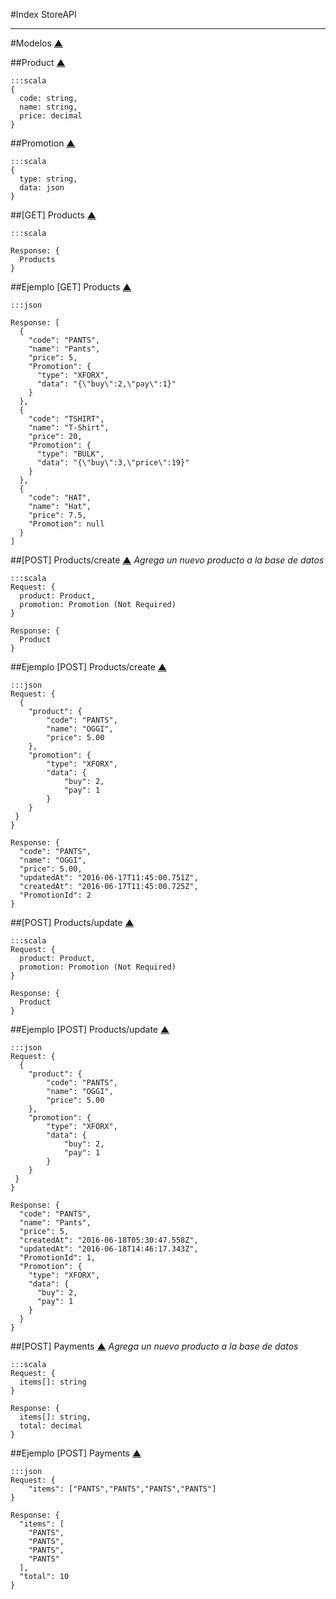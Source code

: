 #Index
StoreAPI

---
#Modelos [▲](#markdown-header-index)

##Product [▲](#markdown-header-index)
```
:::scala
{
  code: string,
  name: string,
  price: decimal
}
```

##Promotion [▲](#markdown-header-index)
```
:::scala
{
  type: string,
  data: json
}
```

##[GET] Products [▲](#markdown-header-index)
```
:::scala

Response: {
  Products
}
```

##Ejemplo [GET] Products [▲](#markdown-header-index)
```
:::json

Response: [
  {
    "code": "PANTS",
    "name": "Pants",
    "price": 5,
    "Promotion": {
      "type": "XFORX",
      "data": "{\"buy\":2,\"pay\":1}"
    }
  },
  {
    "code": "TSHIRT",
    "name": "T-Shirt",
    "price": 20,
    "Promotion": {
      "type": "BULK",
      "data": "{\"buy\":3,\"price\":19}"
    }
  },
  {
    "code": "HAT",
    "name": "Hat",
    "price": 7.5,
    "Promotion": null
  }
]
```

##[POST] Products/create [▲](#markdown-header-index)
*Agrega un nuevo producto a la base de datos*

```
:::scala
Request: {
  product: Product,
  promotion: Promotion (Not Required)
}

Response: {
  Product
}
```

##Ejemplo [POST] Products/create [▲](#markdown-header-index)
```
:::json
Request: {
  {
    "product": {
        "code": "PANTS",
        "name": "OGGI",
        "price": 5.00
    },
    "promotion": {
        "type": "XFORX",
        "data": {
            "buy": 2,
            "pay": 1
        }
    }
 }
}

Response: {
  "code": "PANTS",
  "name": "OGGI",
  "price": 5.00,
  "updatedAt": "2016-06-17T11:45:00.751Z",
  "createdAt": "2016-06-17T11:45:00.725Z",
  "PromotionId": 2
}
```

##[POST] Products/update [▲](#markdown-header-index)
```
:::scala
Request: {
  product: Product,
  promotion: Promotion (Not Required)
}

Response: {
  Product
}
```

##Ejemplo [POST] Products/update [▲](#markdown-header-index)
```
:::json
Request: {
  {
    "product": {
        "code": "PANTS",
        "name": "OGGI",
        "price": 5.00
    },
    "promotion": {
        "type": "XFORX",
        "data": {
            "buy": 2,
            "pay": 1
        }
    }
 }
}

Response: {
  "code": "PANTS",
  "name": "Pants",
  "price": 5,
  "createdAt": "2016-06-18T05:30:47.558Z",
  "updatedAt": "2016-06-18T14:46:17.343Z",
  "PromotionId": 1,
  "Promotion": {
    "type": "XFORX",
    "data": {
      "buy": 2,
      "pay": 1
    }
  }
}
```

##[POST] Payments [▲](#markdown-header-index)
*Agrega un nuevo producto a la base de datos*

```
:::scala
Request: {
  items[]: string
}

Response: {
  items[]: string,
  total: decimal
}
```

##Ejemplo [POST] Payments [▲](#markdown-header-index)
```
:::json
Request: {
    "items": ["PANTS","PANTS","PANTS","PANTS"]
}

Response: {
  "items": [
    "PANTS",
    "PANTS",
    "PANTS",
    "PANTS"
  ],
  "total": 10
}
```